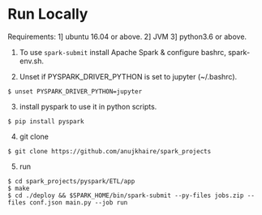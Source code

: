 # Run Locally

Requirements: 1] ubuntu 16.04 or above. 2] JVM 3] python3.6 or above.

1. To use ```spark-submit``` install Apache Spark & configure bashrc, spark-env.sh.

2. Unset if PYSPARK_DRIVER_PYTHON is set to jupyter (~/.bashrc).
```
$ unset PYSPARK_DRIVER_PYTHON=jupyter 
```

3. install pyspark to use it in python scripts.
```
$ pip install pyspark
```

4. git clone
```
$ git clone https://github.com/anujkhaire/spark_projects
```

5. run
```
$ cd spark_projects/pyspark/ETL/app
$ make
$ cd ./deploy && $SPARK_HOME/bin/spark-submit --py-files jobs.zip --files conf.json main.py --job run
```
